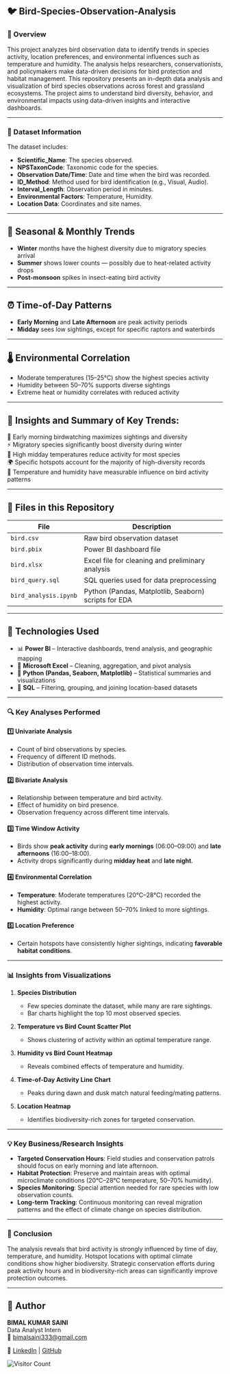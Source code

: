 ## 🐦 Bird-Species-Observation-Analysis

### 📌 Overview
This project analyzes bird observation data to identify trends in species activity, location preferences, and environmental influences such as temperature and humidity. The analysis helps researchers, conservationists, and policymakers make data-driven decisions for bird protection and habitat management. This repository presents an in-depth data analysis and visualization of bird species observations across forest and grassland ecosystems. The project aims to understand bird diversity, behavior, and environmental impacts using data-driven insights and interactive dashboards.

---

### 📂 Dataset Information
The dataset includes:
- **Scientific_Name**: The species observed.
- **NPSTaxonCode**: Taxonomic code for the species.
- **Observation Date/Time**: Date and time when the bird was recorded.
- **ID_Method**: Method used for bird identification (e.g., Visual, Audio).
- **Interval_Length**: Observation period in minutes.
- **Environmental Factors**: Temperature, Humidity.
- **Location Data**: Coordinates and site names.

---

## 📆 Seasonal & Monthly Trends
- **Winter** months have the highest diversity due to migratory species arrival  
- **Summer** shows lower counts — possibly due to heat-related activity drops  
- **Post-monsoon** spikes in insect-eating bird activity  

---

## ⏰ Time-of-Day Patterns
- **Early Morning** and **Late Afternoon** are peak activity periods  
- **Midday** sees low sightings, except for specific raptors and waterbirds  

---

## 🌡️ Environmental Correlation
- Moderate temperatures (15–25°C) show the highest species activity  
- Humidity between 50–70% supports diverse sightings  
- Extreme heat or humidity correlates with reduced activity  

---

## 🧠 Insights and Summary of Key Trends:
🚀 Early morning birdwatching maximizes sightings and diversity  
⚡ Migratory species significantly boost diversity during winter  
🛑 High midday temperatures reduce activity for most species  
🌍 Specific hotspots account for the majority of high-diversity records  
📌 Temperature and humidity have measurable influence on bird activity patterns  

---

## 📁 Files in this Repository
| File | Description |
|------|-------------|
| `bird.csv` | Raw bird observation dataset |
| `bird.pbix` | Power BI dashboard file |
| `bird.xlsx` | Excel file for cleaning and preliminary analysis |
| `bird_query.sql` | SQL queries used for data preprocessing |
| `bird_analysis.ipynb` | Python (Pandas, Matplotlib, Seaborn) scripts for EDA |

---

## 🚀 Technologies Used
- 📊 **Power BI** – Interactive dashboards, trend analysis, and geographic mapping  
- 📁 **Microsoft Excel** – Cleaning, aggregation, and pivot analysis  
- 🐍 **Python (Pandas, Seaborn, Matplotlib)** – Statistical summaries and visualizations  
- 🧮 **SQL** – Filtering, grouping, and joining location-based datasets  



---


### 🔍 Key Analyses Performed

#### 1️⃣ Univariate Analysis
- Count of bird observations by species.
- Frequency of different ID methods.
- Distribution of observation time intervals.

#### 2️⃣ Bivariate Analysis
- Relationship between temperature and bird activity.
- Effect of humidity on bird presence.
- Observation frequency across different time intervals.

#### 3️⃣ Time Window Activity
- Birds show **peak activity** during **early mornings** (06:00–09:00) and **late afternoons** (16:00–18:00).
- Activity drops significantly during **midday heat** and **late night**.

#### 4️⃣ Environmental Correlation
- **Temperature**: Moderate temperatures (20°C–28°C) recorded the highest activity.
- **Humidity**: Optimal range between 50–70% linked to more sightings.

#### 5️⃣ Location Preference
- Certain hotspots have consistently higher sightings, indicating **favorable habitat conditions**.

---

### 📊 Insights from Visualizations

1. **Species Distribution**  
   - Few species dominate the dataset, while many are rare sightings.
   - Bar charts highlight the top 10 most observed species.

2. **Temperature vs Bird Count Scatter Plot**  
   - Shows clustering of activity within an optimal temperature range.

3. **Humidity vs Bird Count Heatmap**  
   - Reveals combined effects of temperature and humidity.

4. **Time-of-Day Activity Line Chart**  
   - Peaks during dawn and dusk match natural feeding/mating patterns.

5. **Location Heatmap**  
   - Identifies biodiversity-rich zones for targeted conservation.

---

### 💡 Key Business/Research Insights
- **Targeted Conservation Hours**: Field studies and conservation patrols should focus on early morning and late afternoon.
- **Habitat Protection**: Preserve and maintain areas with optimal microclimate conditions (20°C–28°C temperature, 50–70% humidity).
- **Species Monitoring**: Special attention needed for rare species with low observation counts.
- **Long-term Tracking**: Continuous monitoring can reveal migration patterns and the effect of climate change on species distribution.

---

### 📌 Conclusion 
The analysis reveals that bird activity is strongly influenced by time of day, temperature, and humidity. Hotspot locations with optimal climate conditions show higher biodiversity. Strategic conservation efforts during peak activity hours and in biodiversity-rich areas can significantly improve protection outcomes.

---


## 🙌 Author
**BIMAL KUMAR SAINI**  
Data Analyst Intern  
📧 bimalsaini333@gmail.com  


🔗 [LinkedIn](https://www.linkedin.com/in/bimalsaini333/) | [GitHub](https://github.com/SainiBimal)



![Visitor Count](https://komarev.com/ghpvc/?username=SainiBimal&style=flat-square)
